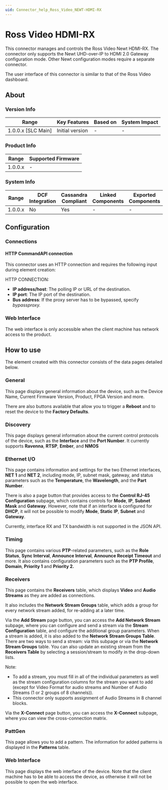 ```yaml
---
uid: Connector_help_Ross_Video_NEWT-HDMI-RX
---
```


# Ross Video HDMI-RX

This connector manages and controls the Ross Video Newt HDMI-RX. The connector only supports the Newt UHD-over-IP to HDMI 2.0 Gateway configuration mode. Other Newt configuration modes require a separate connector.

The user interface of this connector is similar to that of the Ross Video dashboard.

## About

### Version Info

| Range                | Key Features     | Based on     | System Impact     |
|----------------------|------------------|--------------|-------------------|
| 1.0.0.x \[SLC Main\] | Initial version  | \-           | \-                |

### Product Info

| Range     | Supported Firmware     |
|-----------|------------------------|
| 1.0.0.x   | \-                     |

### System Info

| Range     | DCF Integration     | Cassandra Compliant     | Linked Components     | Exported Components     |
|-----------|---------------------|-------------------------|-----------------------|-------------------------|
| 1.0.0.x   | No                  | Yes                     | \-                    | \-                      |

## Configuration

### Connections

#### HTTP CommandAPI connection

This connector uses an HTTP connection and requires the following input during element creation:

HTTP CONNECTION:

- **IP address/host**: The polling IP or URL of the destination.
- **IP port**: The IP port of the destination.
- **Bus address**: If the proxy server has to be bypassed, specify *bypassproxy.*

### Web Interface

The web interface is only accessible when the client machine has network access to the product.

## How to use

The element created with this connector consists of the data pages detailed below.

### General

This page displays general information about the device, such as the Device Name, Current Firmware Version, Product, FPGA Version and more.

There are also buttons available that allow you to trigger a **Reboot** and to reset the device to the **Factory Defaults**.

### Discovery

This page displays general information about the current control protocols of the device, such as the **Interface** and the **Port Number**. It currently supports **Ravenna**, **RTSP**, **Ember**, and **NMOS**

### Ethernet I/O

This page contains information and settings for the two Ethernet interfaces, **NET 1** and **NET 2**, including mode, IP, subnet mask, gateway, and status parameters such as the **Temperature**, the **Wavelength**, and the **Part** **Number**.

There is also a page button that provides access to the **Control RJ-45 Configuration** subpage, which contains controls for **Mode**, **IP**, **Subnet Mask** and **Gateway**. However, note that if an interface is configured for **DHCP**, it will not be possible to modify **Mode**, **Static** **IP**, **Subnet** and **Gateway**.

Currently, interface RX and TX bandwidth is not supported in the JSON API.

### Timing

This page contains various **PTP**-related parameters, such as the **Role Status**, **Sync Interval**, **Announce Interval**, **Announce Receipt Timeout** and more. It also contains configuration parameters such as the **PTP Profile**, **Domain**, **Priority 1** and **Priority 2.**

### Receivers

This page contains the **Receivers** table, which displays **Video** and **Audio Streams** as they are added as connections.

It also includes the **Network Stream Groups** table, which adds a group for every network stream added, for re-adding at a later time.

Via the **Add Stream** page button, you can access the **Add Network Stream** subpage, where you can configure and send a stream via the **Stream Configuration** table, and configure the additional group parameters. When a stream is added, it is also added to the **Network Stream Groups Table**. There are two ways to send a stream: via this subpage or via the **Network Stream Groups** table. You can also update an existing stream from the **Receivers Table** by selecting a session/stream to modify in the drop-down lists.

Note:

- To add a stream, you must fill in all of the individual parameters as well as the stream configuration columns for the stream you want to add (except for Video Format for audio streams and Number of Audio Streams (1 or 2 groups of 8 channels)).
- This connector only supports assignment of Audio Streams in 8 channel blocks.

Via the **X-Connect** page button, you can access the **X-Connect** subpage, where you can view the cross-connection matrix.

### PattGen

This page allows you to add a pattern. The information for added patterns is displayed in the **Patterns** table.

### Web Interface

This page displays the web interface of the device. Note that the client machine has to be able to access the device, as otherwise it will not be possible to open the web interface.
